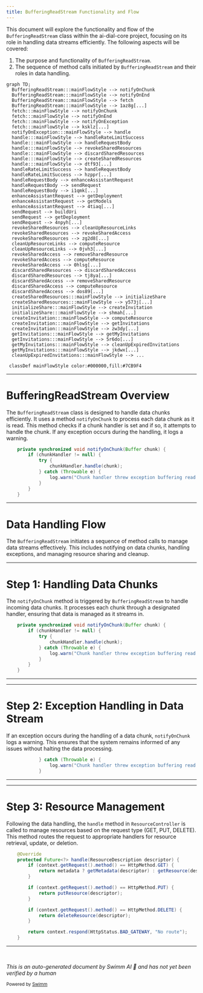 ```yaml
---
title: BufferingReadStream Functionality and Flow
---
```

This document will explore the functionality and flow of the `BufferingReadStream` class within the ai-dial-core project, focusing on its role in handling data streams efficiently. The following aspects will be covered:

1. The purpose and functionality of `BufferingReadStream`.
2. The sequence of method calls initiated by `BufferingReadStream` and their roles in data handling.

```mermaid
graph TD;
  BufferingReadStream:::mainFlowStyle --> notifyOnChunk
  BufferingReadStream:::mainFlowStyle --> notifyOnEnd
  BufferingReadStream:::mainFlowStyle --> fetch
  BufferingReadStream:::mainFlowStyle --> 1az8g[...]
  fetch:::mainFlowStyle --> notifyOnChunk
  fetch:::mainFlowStyle --> notifyOnEnd
  fetch:::mainFlowStyle --> notifyOnException
  fetch:::mainFlowStyle --> ksklz[...]
  notifyOnException:::mainFlowStyle --> handle
  handle:::mainFlowStyle --> handleRateLimitSuccess
  handle:::mainFlowStyle --> handleRequestBody
  handle:::mainFlowStyle --> revokeSharedResources
  handle:::mainFlowStyle --> discardSharedResources
  handle:::mainFlowStyle --> createSharedResources
  handle:::mainFlowStyle --> dtf93[...]
  handleRateLimitSuccess --> handleRequestBody
  handleRateLimitSuccess --> hzppr[...]
  handleRequestBody --> enhanceAssistantRequest
  handleRequestBody --> sendRequest
  handleRequestBody --> i1qmk[...]
  enhanceAssistantRequest --> getDeployment
  enhanceAssistantRequest --> getModels
  enhanceAssistantRequest --> 4tiaq[...]
  sendRequest --> buildUri
  sendRequest --> getDeployment
  sendRequest --> 4npyh[...]
  revokeSharedResources --> cleanUpResourceLinks
  revokeSharedResources --> revokeSharedAccess
  revokeSharedResources --> zg2d8[...]
  cleanUpResourceLinks --> computeResource
  cleanUpResourceLinks --> 0jvh3[...]
  revokeSharedAccess --> removeSharedResource
  revokeSharedAccess --> computeResource
  revokeSharedAccess --> 0hlsg[...]
  discardSharedResources --> discardSharedAccess
  discardSharedResources --> tj8ya[...]
  discardSharedAccess --> removeSharedResource
  discardSharedAccess --> computeResource
  discardSharedAccess --> dos89[...]
  createSharedResources:::mainFlowStyle --> initializeShare
  createSharedResources:::mainFlowStyle --> y573j[...]
  initializeShare:::mainFlowStyle --> createInvitation
  initializeShare:::mainFlowStyle --> shmah[...]
  createInvitation:::mainFlowStyle --> computeResource
  createInvitation:::mainFlowStyle --> getInvitations
  createInvitation:::mainFlowStyle --> zw3dy[...]
  getInvitations:::mainFlowStyle --> getMyInvitations
  getInvitations:::mainFlowStyle --> 5r6do[...]
  getMyInvitations:::mainFlowStyle --> cleanUpExpiredInvitations
  getMyInvitations:::mainFlowStyle --> jkdwx[...]
  cleanUpExpiredInvitations:::mainFlowStyle --> ...

 classDef mainFlowStyle color:#000000,fill:#7CB9F4
```

<SwmSnippet path="/src/main/java/com/epam/aidial/core/util/BufferingReadStream.java" line="128">

---

# BufferingReadStream Overview

The `BufferingReadStream` class is designed to handle data chunks efficiently. It uses a method `notifyOnChunk` to process each data chunk as it is read. This method checks if a chunk handler is set and if so, it attempts to handle the chunk. If any exception occurs during the handling, it logs a warning.

```java
    private synchronized void notifyOnChunk(Buffer chunk) {
        if (chunkHandler != null) {
            try {
                chunkHandler.handle(chunk);
            } catch (Throwable e) {
                log.warn("Chunk handler threw exception buffering read stream: {}", e.getMessage());
            }
        }
    }
```

---

</SwmSnippet>

# Data Handling Flow

The `BufferingReadStream` initiates a sequence of method calls to manage data streams effectively. This includes notifying on data chunks, handling exceptions, and managing resource sharing and cleanup.

<SwmSnippet path="/src/main/java/com/epam/aidial/core/util/BufferingReadStream.java" line="128">

---

# Step 1: Handling Data Chunks

The `notifyOnChunk` method is triggered by `BufferingReadStream` to handle incoming data chunks. It processes each chunk through a designated handler, ensuring that data is managed as it streams in.

```java
    private synchronized void notifyOnChunk(Buffer chunk) {
        if (chunkHandler != null) {
            try {
                chunkHandler.handle(chunk);
            } catch (Throwable e) {
                log.warn("Chunk handler threw exception buffering read stream: {}", e.getMessage());
            }
        }
    }
```

---

</SwmSnippet>

<SwmSnippet path="/src/main/java/com/epam/aidial/core/util/BufferingReadStream.java" line="132">

---

# Step 2: Exception Handling in Data Stream

If an exception occurs during the handling of a data chunk, `notifyOnChunk` logs a warning. This ensures that the system remains informed of any issues without halting the data processing.

```java
            } catch (Throwable e) {
                log.warn("Chunk handler threw exception buffering read stream: {}", e.getMessage());
            }
```

---

</SwmSnippet>

<SwmSnippet path="/src/main/java/com/epam/aidial/core/controller/ResourceController.java" line="50">

---

# Step 3: Resource Management

Following the data handling, the `handle` method in `ResourceController` is called to manage resources based on the request type (GET, PUT, DELETE). This method routes the request to appropriate handlers for resource retrieval, update, or deletion.

```java
    @Override
    protected Future<?> handle(ResourceDescription descriptor) {
        if (context.getRequest().method() == HttpMethod.GET) {
            return metadata ? getMetadata(descriptor) : getResource(descriptor);
        }

        if (context.getRequest().method() == HttpMethod.PUT) {
            return putResource(descriptor);
        }

        if (context.getRequest().method() == HttpMethod.DELETE) {
            return deleteResource(descriptor);
        }

        return context.respond(HttpStatus.BAD_GATEWAY, "No route");
    }
```

---

</SwmSnippet>

&nbsp;

*This is an auto-generated document by Swimm AI 🌊 and has not yet been verified by a human*

<SwmMeta version="3.0.0" repo-id="Z2l0aHViJTNBJTNBYWktZGlhbC1jb3JlJTNBJTNBc3dpbW1pbw==" repo-name="ai-dial-core"><sup>Powered by [Swimm](/)</sup></SwmMeta>
